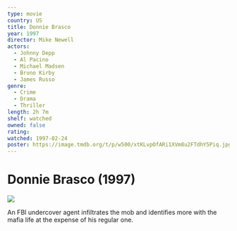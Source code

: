 ```yaml
---
type: movie
country: US
title: Donnie Brasco
year: 1997
director: Mike Newell
actors:
  - Johnny Depp
  - Al Pacino
  - Michael Madsen
  - Bruno Kirby
  - James Russo
genre:
  - Crime
  - Drama
  - Thriller
length: 2h 7m
shelf: watched
owned: false
rating:
watched: 1997-02-24
poster: https://image.tmdb.org/t/p/w500/xtKLvpOfARi1XVm8u2FTdhY5Piq.jpg
---
```


# Donnie Brasco (1997)

![](https://image.tmdb.org/t/p/w500/xtKLvpOfARi1XVm8u2FTdhY5Piq.jpg)

An FBI undercover agent infiltrates the mob and identifies more with the mafia life at the expense of his regular one.